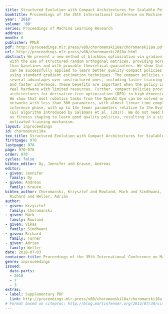 ```yaml
---
title: Structured Evolution with Compact Architectures for Scalable Policy Optimization
booktitle: Proceedings of the 35th International Conference on Machine Learning
year: '2018'
volume: '80'
series: Proceedings of Machine Learning Research
address: 
month: 0
publisher: PMLR
pdf: http://proceedings.mlr.press/v80/choromanski18a/choromanski18a.pdf
url: http://proceedings.mlr.press/v80/choromanski2018a.html
abstract: We present a new method of blackbox optimization via gradient approximation
  with the use of structured random orthogonal matrices, providing more accurate estimators
  than baselines and with provable theoretical guarantees. We show that this algorithm
  can be successfully applied to learn better quality compact policies than those
  using standard gradient estimation techniques. The compact policies we learn have
  several advantages over unstructured ones, including faster training algorithms
  and faster inference. These benefits are important when the policy is deployed on
  real hardware with limited resources. Further, compact policies provide more scalable
  architectures for derivative-free optimization (DFO) in high-dimensional spaces.
  We show that most robotics tasks from the OpenAI Gym can be solved using neural
  networks with less than 300 parameters, with almost linear time complexity of the
  inference phase, with up to 13x fewer parameters relative to the Evolution Strategies
  (ES) algorithm introduced by Salimans et al. (2017). We do not need heuristics such
  as fitness shaping to learn good quality policies, resulting in a simple and theoretically
  motivated training mechanism.
layout: inproceedings
id: choromanski18a
tex_title: Structured Evolution with Compact Architectures for Scalable Policy Optimization
firstpage: 970
lastpage: 978
page: 970-978
order: 970
cycles: false
bibtex_editor: Dy, Jennifer and Krause, Andreas
editor:
- given: Jennifer
  family: Dy
- given: Andreas
  family: Krause
bibtex_author: Choromanski, Krzysztof and Rowland, Mark and Sindhwani, Vikas and Turner,
  Richard and Weller, Adrian
author:
- given: Krzysztof
  family: Choromanski
- given: Mark
  family: Rowland
- given: Vikas
  family: Sindhwani
- given: Richard
  family: Turner
- given: Adrian
  family: Weller
date: 2018-07-03
container-title: Proceedings of the 35th International Conference on Machine Learning
genre: inproceedings
issued:
  date-parts:
  - 2018
  - 7
  - 3
extras:
- label: Supplementary PDF
  link: http://proceedings.mlr.press/v80/choromanski18a/choromanski18a-supp.pdf
# Format based on citeproc: http://blog.martinfenner.org/2013/07/30/citeproc-yaml-for-bibliographies/
---
```

